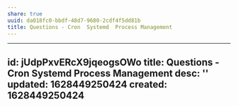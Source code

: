 ```yaml
---
share: true
uuid: da018fc0-bbdf-48d7-9680-2cdf4f5dd81b
title: Questions - Cron  Systemd  Process Management
---
```

---
id: jUdpPxvERcX9jqeogsOWo
title: Questions - Cron  Systemd  Process Management
desc: ''
updated: 1628449250424
created: 1628449250424
---